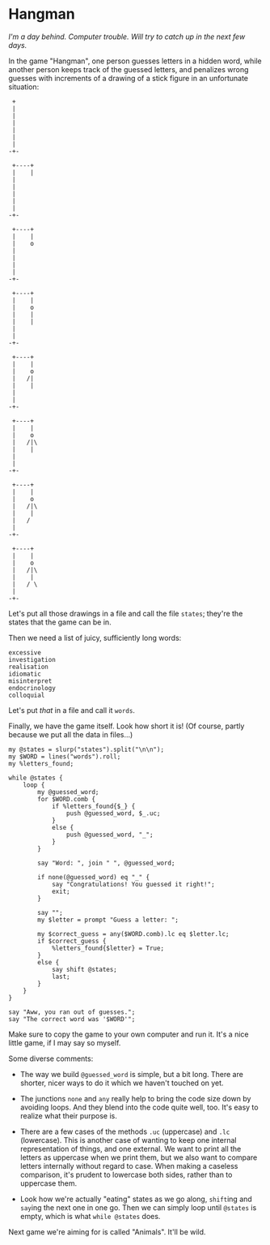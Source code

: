# Hangman

*I'm a day behind. Computer trouble. Will try to catch up in the next few days.*

In the game "Hangman", one person guesses letters in a hidden word, while another person keeps track of the guessed letters, and penalizes wrong guesses with increments of a drawing of a stick figure in an unfortunate situation:

     +
     |
     |
     |
     |
     |
     |
    -+-
    
     +----+
     |    |
     |
     |
     |
     |
     |
    -+-
    
     +----+
     |    |
     |    o
     |
     |
     |
     |
    -+-
    
     +----+
     |    |
     |    o
     |    |
     |    |
     |
     |
    -+-
    
     +----+
     |    |
     |    o
     |   /|
     |    |
     |
     |
    -+-
    
     +----+
     |    |
     |    o
     |   /|\
     |    |
     |
     |
    -+-
    
     +----+
     |    |
     |    o
     |   /|\
     |    |
     |   /
     |
    -+-
    
     +----+
     |    |
     |    o
     |   /|\
     |    |
     |   / \
     |
    -+-

Let's put all those drawings in a file and call the file `states`; they're the states that the game can be in.

Then we need a list of juicy, sufficiently long words:

    excessive
    investigation
    realisation
    idiomatic
    misinterpret
    endocrinology
    colloquial

Let's put *that* in a file and call it `words`.

Finally, we have the game itself. Look how short it is! (Of course, partly because we put all the data in files...)

    my @states = slurp("states").split("\n\n");
    my $WORD = lines("words").roll;
    my %letters_found;
    
    while @states {
        loop {
            my @guessed_word;
            for $WORD.comb {
                if %letters_found{$_} {
                    push @guessed_word, $_.uc;
                }
                else {
                    push @guessed_word, "_";
                }
            }
    
            say "Word: ", join " ", @guessed_word;
    
            if none(@guessed_word) eq "_" {
                say "Congratulations! You guessed it right!";
                exit;
            }
    
            say "";
            my $letter = prompt "Guess a letter: ";
    
            my $correct_guess = any($WORD.comb).lc eq $letter.lc;
            if $correct_guess {
                %letters_found{$letter} = True;
            }
            else {
                say shift @states;
                last;
            }
        }
    }
    
    say "Aww, you ran out of guesses.";
    say "The correct word was '$WORD'";

Make sure to copy the game to your own computer and run it. It's a nice little game, if I may say so myself.

Some diverse comments:

* The way we build `@guessed_word` is simple, but a bit long. There are shorter, nicer ways to do it which we haven't touched on yet.

* The junctions `none` and `any` really help to bring the code size down by avoiding loops. And they blend into the code quite well, too. It's easy to realize what their purpose is.

* There are a few cases of the methods `.uc` (uppercase) and `.lc` (lowercase). This is another case of wanting to keep one internal representation of things, and one external. We want to print all the letters as uppercase when we print them, but we also want to compare letters internally without regard to case. When making a caseless comparison, it's prudent to lowercase both sides, rather than to uppercase them.

* Look how we're actually "eating" states as we go along, `shift`ing and `say`ing the next one in one go. Then we can simply loop until `@states` is empty, which is what `while @states` does.

Next game we're aiming for is called "Animals". It'll be wild.
